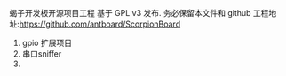 ﻿蝎子开发板开源项目工程
﻿基于 GPL v3 发布. 
﻿务必保留本文件和 github 工程地址:https://github.com/antboard/ScorpionBoard

1. gpio 扩展项目
2. 串口sniffer
3. 
